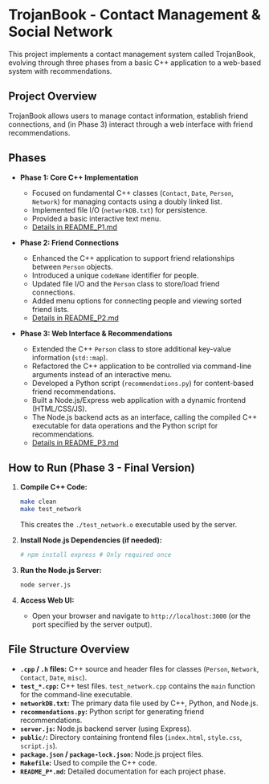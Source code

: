 # TrojanBook - Contact Management & Social Network

This project implements a contact management system called TrojanBook, evolving through three phases from a basic C++ application to a web-based system with recommendations.

## Project Overview

TrojanBook allows users to manage contact information, establish friend connections, and (in Phase 3) interact through a web interface with friend recommendations.

## Phases

*   **Phase 1: Core C++ Implementation**
    *   Focused on fundamental C++ classes (`Contact`, `Date`, `Person`, `Network`) for managing contacts using a doubly linked list.
    *   Implemented file I/O (`networkDB.txt`) for persistence.
    *   Provided a basic interactive text menu.
    *   [Details in README_P1.md](./README_P1.md)

*   **Phase 2: Friend Connections**
    *   Enhanced the C++ application to support friend relationships between `Person` objects.
    *   Introduced a unique `codeName` identifier for people.
    *   Updated file I/O and the `Person` class to store/load friend connections.
    *   Added menu options for connecting people and viewing sorted friend lists.
    *   [Details in README_P2.md](./README_P2.md)

*   **Phase 3: Web Interface & Recommendations**
    *   Extended the C++ `Person` class to store additional key-value information (`std::map`).
    *   Refactored the C++ application to be controlled via command-line arguments instead of an interactive menu.
    *   Developed a Python script (`recommendations.py`) for content-based friend recommendations.
    *   Built a Node.js/Express web application with a dynamic frontend (HTML/CSS/JS).
    *   The Node.js backend acts as an interface, calling the compiled C++ executable for data operations and the Python script for recommendations.
    *   [Details in README_P3.md](./README_P3.md)

## How to Run (Phase 3 - Final Version)

1.  **Compile C++ Code:**
    ```bash
    make clean 
    make test_network
    ```
    This creates the `./test_network.o` executable used by the server.

2.  **Install Node.js Dependencies (if needed):**
    ```bash
    # npm install express # Only required once
    ```

3.  **Run the Node.js Server:**
    ```bash
    node server.js
    ```

4.  **Access Web UI:**
    *   Open your browser and navigate to `http://localhost:3000` (or the port specified by the server output).


## File Structure Overview

*   **`.cpp` / `.h` files:** C++ source and header files for classes (`Person`, `Network`, `Contact`, `Date`, `misc`).
*   **`test_*.cpp`:** C++ test files. `test_network.cpp` contains the `main` function for the command-line executable.
*   **`networkDB.txt`:** The primary data file used by C++, Python, and Node.js.
*   **`recommendations.py`:** Python script for generating friend recommendations.
*   **`server.js`:** Node.js backend server (using Express).
*   **`public/`:** Directory containing frontend files (`index.html`, `style.css`, `script.js`).
*   **`package.json` / `package-lock.json`:** Node.js project files.
*   **`Makefile`:** Used to compile the C++ code.
*   **`README_P*.md`:** Detailed documentation for each project phase.
